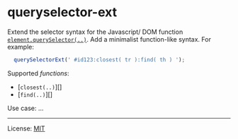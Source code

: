 
# queryselector-ext

Extend the selector syntax for the Javascript/ DOM function [`element.querySelector(..)`][qs].
Add a minimalist function-like syntax. For example:

```js
  querySelectorExt(' #id123:closest( tr ):find( th ) ');
```

Supported _functions_:

* [`closest(..)`][]
* [`find(..)`][]

Use case: ...


---
License: [MIT][]


[qs]: https://developer.mozilla.org/en-US/docs/Web/API/Element/querySelector
    "element.querySelector() on Mozilla MDN"
[`closest()`]: https://api.jquery.com/closest/ ".closest() in jQuery"
[`find()`]: https://api.jquery.com/find/ ".find() in jQuery"
[MIT]: http://nfreear.mit-license.org/ "MIT License"
